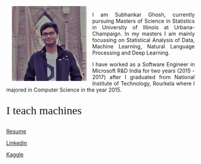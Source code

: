 <img align="left" src="SubhankarImage.jpg" width="200" height="200" hspace="15" >

<p align="justify" class="para">
I am Subhankar Ghosh, currently pursuing Masters of Science in Statistics in University of Illinois at Urbana-Champaign. In my masters I am mainly focussing on Statistical Analysis of Data, Machine Learning, Natural Language Processing and Deep Learning.
</p>

<p align="justify" class="para">
I have worked as a Software Engineer in Microsoft R&D India for two years (2015 - 2017) after I graduated from National Institute of Technology, Rourkela where I majored in Computer Science in the year 2015.
</p>


<p align="justify" class="para" style="font-size:30px;font-family:Comic Sans MS">
  I teach machines
 </p>

[Resume](SubhankarResume.pdf)

[Linkedin](https://www.linkedin.com/in/subhankar-19)

[Kaggle](https://www.kaggle.com/sugh93)

